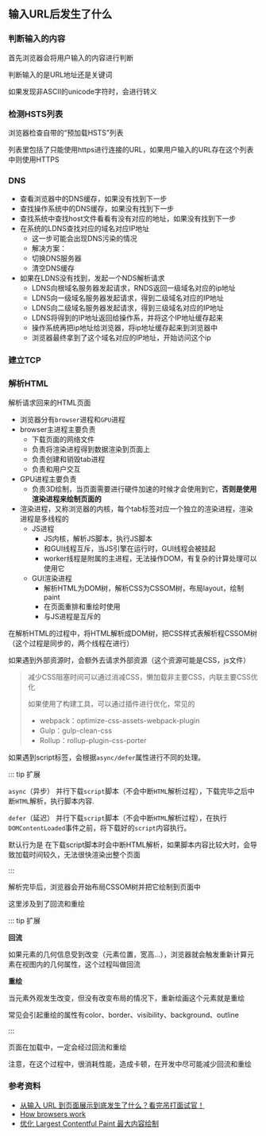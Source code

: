 ## 输入URL后发生了什么

### 判断输入的内容

首先浏览器会将用户输入的内容进行判断

判断输入的是URL地址还是关键词

如果发现非ASCII的unicode字符时，会进行转义

### 检测HSTS列表

浏览器检查自带的“预加载HSTS”列表

列表里包括了只能使用https进行连接的URL，如果用户输入的URL存在这个列表中则使用HTTPS

### DNS

- 查看浏览器中的DNS缓存，如果没有找到下一步
- 查找操作系统中的DNS缓存，如果没有找到下一步
- 查找系统中查找host文件看看有没有对应的地址，如果没有找到下一步
- 在系统的LDNS查找对应的域名对应IP地址
  - 这一步可能会出现DNS污染的情况
  - 解决方案：
  - 切换DNS服务器
  - 清空DNS缓存
- 如果在LDNS没有找到，发起一个NDS解析请求
  - LDNS向根域名服务器发起请求，RNDS返回一级域名对应的ip地址
  - LDNS向一级域名服务器发起请求，得到二级域名对应的IP地址
  - LDNS向二级域名服务器发起请求，得到三级域名对应的IP地址
  - LDNS将得到的IP地址返回给操作系，并将这个IP地址缓存起来
  - 操作系统再把ip地址给浏览器，将ip地址缓存起来到浏览器中
  - 浏览器最终拿到了这个域名对应的IP地址，开始访问这个ip

### 建立TCP

### 解析HTML

解析请求回来的HTML页面

- 浏览器分有`browser`进程和`GPU`进程
- browser主进程主要负责
  - 下载页面的网络文件
  - 负责将渲染进程得到数据渲染到页面上
  - 负责创建和销毁tab进程
  - 负责和用户交互
- GPU进程主要负责
  - 负责3D绘制，当页面需要进行硬件加速的时候才会使用到它，**否则是使用渲染进程来绘制页面的**
- 渲染进程，又称浏览器的内核，每个tab标签对应一个独立的渲染进程，渲染进程是多线程的
  - JS进程
    - JS内核，解析JS脚本，执行JS脚本
    - 和GUI线程互斥，当JS引擎在运行时，GUI线程会被挂起
    - worker线程是附属的主进程，无法操作DOM，有复杂的计算处理可以使用它
  - GUI渲染进程
    - 解析HTML为DOM树，解析CSS为CSSOM树，布局layout，绘制paint
    - 在页面重排和重绘时使用
    - 与JS进程是互斥的

在解析HTML的过程中，将HTML解析成DOM树，把CSS样式表解析程CSSOM树（这个过程是同步的，两个线程在进行）

如果遇到外部资源时，会额外去请求外部资源（这个资源可能是CSS，js文件）

> 减少CSS阻塞时间可以通过消减CSS，懒加载非主要CSS，内联主要CSS优化
>
> 如果使用了构建工具，可以通过插件进行优化，常见的
>
> - webpack：optimize-css-assets-webpack-plugin
> - Gulp：gulp-clean-css
> - Rollup：rollup-plugin-css-porter

如果遇到script标签，会根据`async/defer`属性进行不同的处理。

::: tip 扩展

`async`（异步） 并行下载`script`脚本（不会中断`HTML`解析过程），下载完毕之后中断`HTML`解析，执行脚本内容.

`defer`（延迟） 并行下载`script`脚本（不会中断`HTML`解析过程），在执行`DOMContentLoaded`事件之前，将下载好的`script`内容执行。

默认行为是 在下载script脚本时会中断HTML解析，如果脚本内容比较大时，会导致加载时间较久，无法很快渲染出整个页面

:::

解析完毕后，浏览器会开始布局CSSOM树并把它绘制到页面中

这里涉及到了回流和重绘

::: tip 扩展

**回流**

如果元素的几何信息受到改变（元素位置，宽高...），浏览器就会触发重新计算元素在视图内的几何属性，这个过程叫做回流

**重绘**

当元素外观发生改变，但没有改变布局的情况下，重新绘画这个元素就是重绘

常见会引起重绘的属性有color、border、visibility、background、outline

:::

页面在加载中，一定会经过回流和重绘

注意，在这个过程中，很消耗性能，造成卡顿，在开发中尽可能减少回流和重绘





### 参考资料

- [从输入 URL 到页面展示到底发生了什么？看完吊打面试官！](https://zhuanlan.zhihu.com/p/133906695)
- [How browsers work](https://web.dev/howbrowserswork/)
- [优化 Largest Contentful Paint 最大内容绘制](https://web.dev/i18n/zh/optimize-lcp/#render-blocking-resources)
